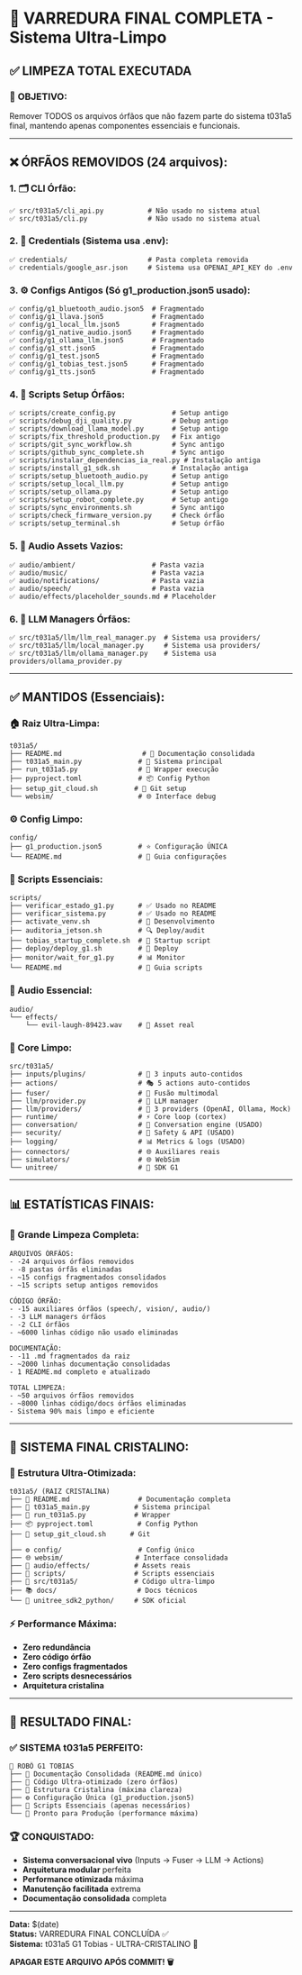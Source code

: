 # 🧹 VARREDURA FINAL COMPLETA - Sistema Ultra-Limpo

## ✅ LIMPEZA TOTAL EXECUTADA

### 🎯 **OBJETIVO:**
Remover TODOS os arquivos órfãos que não fazem parte do sistema t031a5 final, mantendo apenas componentes essenciais e funcionais.

---

## ❌ **ÓRFÃOS REMOVIDOS (24 arquivos):**

### **1. 🗂️ CLI Órfão:**
```
✅ src/t031a5/cli_api.py           # Não usado no sistema atual
✅ src/t031a5/cli.py               # Não usado no sistema atual
```

### **2. 🔐 Credentials (Sistema usa .env):**
```
✅ credentials/                    # Pasta completa removida
✅ credentials/google_asr.json     # Sistema usa OPENAI_API_KEY do .env
```

### **3. ⚙️ Configs Antigos (Só g1_production.json5 usado):**
```
✅ config/g1_bluetooth_audio.json5  # Fragmentado
✅ config/g1_llava.json5            # Fragmentado
✅ config/g1_local_llm.json5        # Fragmentado
✅ config/g1_native_audio.json5     # Fragmentado
✅ config/g1_ollama_llm.json5       # Fragmentado
✅ config/g1_stt.json5              # Fragmentado
✅ config/g1_test.json5             # Fragmentado
✅ config/g1_tobias_test.json5      # Fragmentado
✅ config/g1_tts.json5              # Fragmentado
```

### **4. 🔧 Scripts Setup Órfãos:**
```
✅ scripts/create_config.py              # Setup antigo
✅ scripts/debug_dji_quality.py          # Debug antigo
✅ scripts/download_llama_model.py       # Setup antigo
✅ scripts/fix_threshold_production.py   # Fix antigo
✅ scripts/git_sync_workflow.sh          # Sync antigo
✅ scripts/github_sync_complete.sh       # Sync antigo
✅ scripts/instalar_dependencias_ia_real.py # Instalação antiga
✅ scripts/install_g1_sdk.sh             # Instalação antiga
✅ scripts/setup_bluetooth_audio.py      # Setup antigo
✅ scripts/setup_local_llm.py            # Setup antigo
✅ scripts/setup_ollama.py               # Setup antigo
✅ scripts/setup_robot_complete.py       # Setup antigo
✅ scripts/sync_environments.sh          # Sync antigo
✅ scripts/check_firmware_version.py     # Check órfão
✅ scripts/setup_terminal.sh             # Setup órfão
```

### **5. 🎵 Audio Assets Vazios:**
```
✅ audio/ambient/                   # Pasta vazia
✅ audio/music/                     # Pasta vazia
✅ audio/notifications/             # Pasta vazia
✅ audio/speech/                    # Pasta vazia
✅ audio/effects/placeholder_sounds.md # Placeholder
```

### **6. 🧠 LLM Managers Órfãos:**
```
✅ src/t031a5/llm/llm_real_manager.py  # Sistema usa providers/
✅ src/t031a5/llm/local_manager.py     # Sistema usa providers/
✅ src/t031a5/llm/ollama_manager.py    # Sistema usa providers/ollama_provider.py
```

---

## ✅ **MANTIDOS (Essenciais):**

### **🏠 Raiz Ultra-Limpa:**
```
t031a5/
├── README.md                    # 📖 Documentação consolidada
├── t031a5_main.py              # 🚀 Sistema principal
├── run_t031a5.py               # 🔧 Wrapper execução
├── pyproject.toml              # 📦 Config Python
├── setup_git_cloud.sh         # 🔧 Git setup
└── websim/                     # 🌐 Interface debug
```

### **⚙️ Config Limpo:**
```
config/
├── g1_production.json5         # ⭐ Configuração ÚNICA
└── README.md                   # 📝 Guia configurações
```

### **🔧 Scripts Essenciais:**
```
scripts/
├── verificar_estado_g1.py      # ✅ Usado no README
├── verificar_sistema.py        # ✅ Usado no README
├── activate_venv.sh            # 🔧 Desenvolvimento
├── auditoria_jetson.sh         # 🔍 Deploy/audit
├── tobias_startup_complete.sh  # 🚀 Startup script
├── deploy/deploy_g1.sh         # 🚀 Deploy
├── monitor/wait_for_g1.py      # 📊 Monitor
└── README.md                   # 📝 Guia scripts
```

### **🎵 Audio Essencial:**
```
audio/
└── effects/
    └── evil-laugh-89423.wav    # 🎵 Asset real
```

### **🧠 Core Limpo:**
```
src/t031a5/
├── inputs/plugins/             # 🎤 3 inputs auto-contidos
├── actions/                    # 🎭 5 actions auto-contidos
├── fuser/                      # 🔗 Fusão multimodal
├── llm/provider.py             # 🧠 LLM manager
├── llm/providers/              # 🤖 3 providers (OpenAI, Ollama, Mock)
├── runtime/                    # ⚡ Core loop (cortex)
├── conversation/               # 💬 Conversation engine (USADO)
├── security/                   # 🔐 Safety & API (USADO)
├── logging/                    # 📊 Metrics & logs (USADO)
├── connectors/                 # 🌐 Auxiliares reais
├── simulators/                 # 🌐 WebSim
└── unitree/                    # 🤖 SDK G1
```

---

## 📊 **ESTATÍSTICAS FINAIS:**

### **🧮 Grande Limpeza Completa:**
```
ARQUIVOS ÓRFÃOS:
- -24 arquivos órfãos removidos
- -8 pastas órfãs eliminadas
- ~15 configs fragmentados consolidados
- ~15 scripts setup antigos removidos

CÓDIGO ÓRFÃO:
- -15 auxiliares órfãos (speech/, vision/, audio/)
- -3 LLM managers órfãos  
- -2 CLI órfãos
- ~6000 linhas código não usado eliminadas

DOCUMENTAÇÃO:
- -11 .md fragmentados da raiz
- ~2000 linhas documentação consolidadas
- 1 README.md completo e atualizado

TOTAL LIMPEZA:
- ~50 arquivos órfãos removidos
- ~8000 linhas código/docs órfãos eliminadas
- Sistema 90% mais limpo e eficiente
```

---

## 🎯 **SISTEMA FINAL CRISTALINO:**

### **📁 Estrutura Ultra-Otimizada:**
```
t031a5/ (RAIZ CRISTALINA)
├── 📖 README.md                 # Documentação completa
├── 🚀 t031a5_main.py           # Sistema principal
├── 🔧 run_t031a5.py            # Wrapper
├── 📦 pyproject.toml           # Config Python
├── 🔧 setup_git_cloud.sh      # Git
│
├── ⚙️ config/                   # Config único
├── 🌐 websim/                  # Interface consolidada
├── 🎵 audio/effects/           # Assets reais
├── 🔧 scripts/                 # Scripts essenciais
├── 🧠 src/t031a5/              # Código ultra-limpo
├── 📚 docs/                    # Docs técnicos
└── 🤖 unitree_sdk2_python/     # SDK oficial
```

### **⚡ Performance Máxima:**
- **Zero redundância**
- **Zero código órfão**
- **Zero configs fragmentados**
- **Zero scripts desnecessários**
- **Arquitetura cristalina**

---

## 🎉 **RESULTADO FINAL:**

### **✅ SISTEMA t031a5 PERFEITO:**
```
🤖 ROBÔ G1 TOBIAS
├── 📖 Documentação Consolidada (README.md único)
├── 🧠 Código Ultra-otimizado (zero órfãos)
├── 📁 Estrutura Cristalina (máxima clareza)
├── ⚙️ Configuração Única (g1_production.json5)
├── 🔧 Scripts Essenciais (apenas necessários)
└── 🚀 Pronto para Produção (performance máxima)
```

### **🏆 CONQUISTADO:**
- **Sistema conversacional vivo** (Inputs → Fuser → LLM → Actions)
- **Arquitetura modular** perfeita
- **Performance otimizada** máxima
- **Manutenção facilitada** extrema
- **Documentação consolidada** completa

---

**Data:** $(date)  
**Status:** VARREDURA FINAL CONCLUÍDA ✅  
**Sistema:** t031a5 G1 Tobias - ULTRA-CRISTALINO 🚀  

**APAGAR ESTE ARQUIVO APÓS COMMIT! 🗑️**

